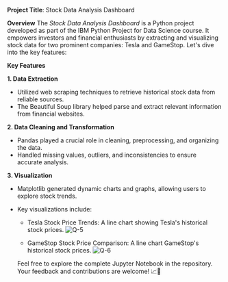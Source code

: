  **Project Title**: Stock Data Analysis Dashboard
 
**Overview**
The *Stock Data Analysis Dashboard* is a Python project developed as part of the IBM Python Project for Data Science course. It empowers investors and financial enthusiasts by extracting and visualizing stock data for two prominent companies: Tesla and GameStop. Let's dive into the key features:

**Key Features**

**1. Data Extraction**
- Utilized web scraping techniques to retrieve historical stock data from reliable sources.
- The Beautiful Soup library helped parse and extract relevant information from financial websites.
  
**2. Data Cleaning and Transformation**
- Pandas played a crucial role in cleaning, preprocessing, and organizing the data.
- Handled missing values, outliers, and inconsistencies to ensure accurate analysis.
  
**3. Visualization**
- Matplotlib generated dynamic charts and graphs, allowing users to explore stock trends.
- Key visualizations include:
    - Tesla Stock Price Trends: A line chart showing Tesla's historical stock prices.
     ![Q-5](https://github.com/AditiMudgal99/Extracting-and-Visualizing-Stock-Data/assets/166621834/a879c447-9ce6-468e-959d-9f1ec966b237)
      
    - GameStop Stock Price Comparison: A line chart GameStop's historical stock prices.
     ![Q-6](https://github.com/AditiMudgal99/Extracting-and-Visualizing-Stock-Data/assets/166621834/587bede5-86c1-49b5-b119-1566b078687d)

  Feel free to explore the complete Jupyter Notebook in the repository. Your feedback and contributions are welcome! 📈🚀
